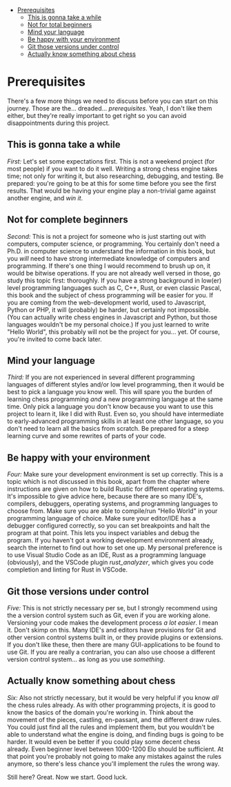 
<!-- @import "[TOC]" {cmd="toc" depthFrom=1 depthTo=6 orderedList=false} -->

<!-- code_chunk_output -->

- [Prerequisites](#prerequisites)
  - [This is gonna take a while](#this-is-gonna-take-a-while)
  - [Not for total beginners](#not-for-total-beginners)
  - [Mind your language](#mind-your-language)
  - [Be happy with your environment](#be-happy-with-your-environment)
  - [Git those versions under control](#git-those-versions-under-control)
  - [Actually know something about chess](#actually-know-something-about-chess)

<!-- /code_chunk_output -->


# Prerequisites

There's a few more things we need to discuss before you can start on this
journey. Those are the... dreaded... _prerequisites_. Yeah, I don't like
them either, but they're really important to get right so you can avoid
disappointments during this project.

## This is gonna take a while

_First:_ Let's set some expectations first. This is not a weekend project
(for most people) if you want to do it well. Writing a strong chess engine
takes time; not only for writing it, but also researching, debugging, and
testing. Be prepared: you're going to be at this for some time before you
see the first results. That would be having your engine play a non-trivial
game against another engine, and _win it_.

## Not for complete beginners

_Second:_ This is not a project for someone who is just starting out with
computers, computer science, or programming. You certainly don't need a
Ph.D. in computer science to understand the information in this book, but
you _will_ need to have strong intermediate knowledge of computers and
programming. If there's one thing I would recommend to brush up on, it
would be bitwise operations. If you are not already well versed in those,
go study this topic first: thoroughly. If you have a strong background in
low(er) level programming languages such as C, C++, Rust, or even classic
Pascal, this book and the subject of chess programming will be easier for
you. If you are coming from the web-development world, used to Javascript,
Python or PHP, it will (probably) be harder, but certainly not impossible.
(You can actually write chess engines in Javascript and Python, but those
languages wouldn't be my personal choice.) If you just learned to write
"Hello World", this probably will not be the project for you... yet. Of
course, you're invited to come back later.

## Mind your language

_Third:_ If you are not experienced in several different programming
languages of different styles and/or low level programming, then it would
be best to pick a language you know well. This will spare you the burden of
learning chess programming _and_ a new programming language at the same
time. Only pick a language you don't know because you want to use this
project to learn it, like I did with Rust. Even so, you should have
intermediate to early-advanced programming skills in at least one other
language, so you don't need to learn all the basics from scratch. Be
prepared for a steep learning curve and some rewrites of parts of your
code.

## Be happy with your environment

_Four:_ Make sure your development environment is set up correctly. This is
a topic which is not discussed in this book, apart from the chapter where
instructions are given on how to build Rustic for different operating
systems. It's impossible to give advice here, because there are so many
IDE's, compilers, debuggers, operating systems, and programming languages
to choose from. Make sure you are able to compile/run "Hello World" in your
programming language of choice. Make sure your editor/IDE has a debugger
configured correctly, so you can set breakpoints and halt the program at
that point. This lets you inspect variables and debug the program. If you
haven't got a working development environment already, search the internet
to find out how to set one up. My personal preference is to use Visual
Studio Code as an IDE, Rust as a programming language (obviously), and the
VSCode plugin _rust_analyzer_, which gives you code completion and linting
for Rust in VSCode.

## Git those versions under control

_Five:_ This is not strictly necessary per se, but I strongly recommend
using the a version control system such as Git, even if you are working
alone. Versioning your code makes the development process _a lot easier_. I
mean it. Don't skimp on this. Many IDE's and editors have provisions for
Git and other version control systems built in, or they provide plugins or
extensions. If you don't like these, then there are many GUI-applications
to be found to use Git. If you are really a contrarian, you can also use
choose a different version control system... as long as you use
_something_.

## Actually know something about chess

_Six:_ Also not strictly necessary, but it would be very helpful if you
know _all_ the chess rules already. As with other programming projects, it
is good to know the basics of the domain you're working in. Think about the
movement of the pieces, castling, en-passant, and the different draw rules.
You could just find all the rules and implement them, but you wouldn't be
able to understand what the engine is doing, and finding bugs is going to
be harder. It would even be better if you could play some decent chess
already. Even beginner level between 1000-1200 Elo should be sufficient. At
that point you're probably not going to make any mistakes against the rules
anymore, so there's less chance you'll implement the rules the wrong way.

Still here? Great. Now we start. Good luck.